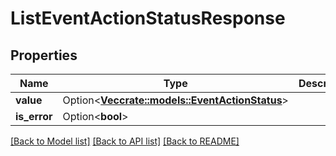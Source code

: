# ListEventActionStatusResponse

## Properties

Name | Type | Description | Notes
------------ | ------------- | ------------- | -------------
**value** | Option<[**Vec<crate::models::EventActionStatus>**](EventActionStatus.md)> |  | [optional]
**is_error** | Option<**bool**> |  | [optional]

[[Back to Model list]](../README.md#documentation-for-models) [[Back to API list]](../README.md#documentation-for-api-endpoints) [[Back to README]](../README.md)


